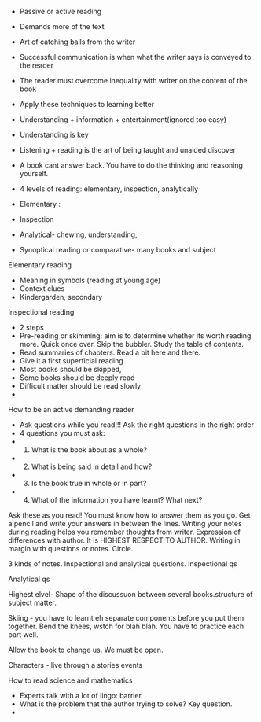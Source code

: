 
- Passive or active reading 
- Demands more of the text 
- Art of catching balls from the writer 
- Successful communication is when what the writer says is conveyed to the reader
- The reader must overcome inequality with writer on the content of the book
- Apply these techniques to learning better
- Understanding + information + entertainment(ignored too easy)
- Understanding is key
- Listening + reading is the art of being taught and unaided discover
- A book cant answer back. You have to do the thinking and reasoning yourself.

- 4 levels of reading: elementary, inspection, analytically
- Elementary : 
- Inspection 
- Analytical- chewing, understanding, 
- Synoptical reading or comparative- many books and subject 

Elementary reading
- Meaning in symbols (reading at young age)
- Context clues
- Kindergarden, secondary

Inspectional reading 
- 2 steps
- Pre-reading or skimming: aim is to determine whether its worth reading more. Quick once over. Skip the bubbler. Study the table of contents.
- Read summaries of chapters. Read a bit here and there. 
- Give it a first superficial reading
- Most books should be skipped, 
- Some books should be deeply read
- Difficult matter should be read slowly
- 


How to be an active demanding reader 

- Ask questions while you read!!! Ask the right questions in the right order
- 4 questions you must ask:
- 1. What is the book about as a whole?
- 2. What is being said in detail and how? 
- 3. Is the book true in whole or in part?
- 4. What of the information you have learnt? What next?

Ask these as you read! You must know how to answer them as you go. Get a pencil and write your answers in between the lines.
Writing  your notes during reading helps you remember thoughts from writer. Expression of differences with author. It is HIGHEST RESPECT TO AUTHOR.
Writing in margin with questions or notes. Circle.

3 kinds of notes. Inspectional and analytical questions.
Inspectional qs

Analytical qs

Highest elvel- Shape of the discussuon between several books.structure of subject matter.

Skiing - you have to learnt eh separate components before you put them together. Bend the knees, wstch for blah blah. You have to practice each part well.



Allow the book to change us. We must be open.

Characters - live through a stories events

How to read science and mathematics
- Experts talk with a lot of lingo: barrier
- What is the problem that the author trying to solve? Key question.
- 


